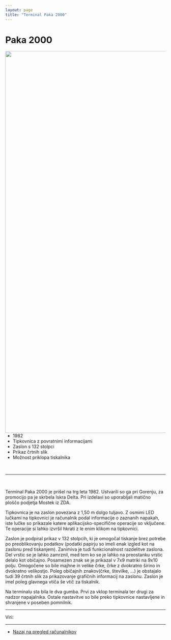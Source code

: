 ```yaml
---
layout: page
title: "Terminal Paka 2000"
---
```


# Paka 2000

<img style="float: right; height: 30vh;" src="{{site.url}}/SloRaDe/assets/img/Paka/paka2000.jpg">

<br>

 - 1982
 - Tipkovnica z povratnimi informacijami
 - Zaslon s 132 stolpci
 - Prikaz črtnih slik
 - Možnost priklopa tiskalnika

<br>


------

<br>

Terminal Paka 2000 je prišel na trg leta 1982. Ustvarili so ga pri Gorenju, za promocijo pa je skrbela Iskra Delta.
Pri izdelavi so uporabljali matično ploščo podjetja Mostek iz ZDA.

Tipkovnica je na zaslon povezana z 1,50 m dolgo tuljavo. Z osmimi LED lučkami na tipkovnici je računalnik podal
informacije o zaznanih napakah, iste lučke so prikazale katere aplikacijsko-specifične operacije so vključene.
Te operacije si lahko izvršil hkrati z le enim klikom na tipkovnici.

Zaslon je podpiral prikaz v 132 stolpcih, ki je omogočal tiskanje brez potrebe po preoblikovanju podatkov
(podatki papirju so imeli enak izgled kot na zaslonu pred tiskanjem). Zanimiva je tudi funkcionalnost razdelitve zaslona.
Del vrstic se je lahko zamrznil, med tem ko se je lahko na preostanku vrstic delalo kot običajno. Posamezen znak se je
prikazal v 7x9 matriki na 9x10 polju. Omogočene so bile majhne in velike črke, črke z dvokratno širino in dvokratno
velikostjo. Poleg običajnih znakov(črke, številke, ...) je obstajalo tudi 39 črtnih slik za prikazovanje grafičnih
informacij na zaslonu. Zaslon je imel poleg glavnega vtiča še vtič za tiskalnik.

Na terminalu sta bila le dva gumba. Prvi za vklop terminala ter drugi za nadzor napajalnika. Ostale nastavitve so bile
preko tipkovnice nastavljene in shranjene v poseben pomnilnik.




------

Viri: 


------

 - [Nazaj na pregled računalnikov]({{site.base}}/SloRaDe/racunalniki)